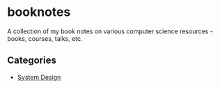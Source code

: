 # booknotes
A collection of my book notes on various computer science resources - books, courses, talks, etc.

## Categories
 * [System Design](/system-design)